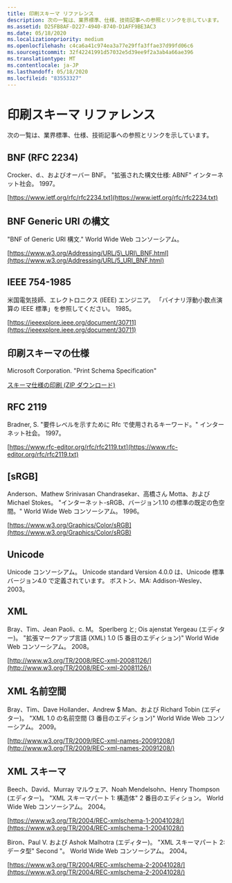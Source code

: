 ```yaml
---
title: 印刷スキーマ リファレンス
description: 次の一覧は、業界標準、仕様、技術記事への参照とリンクを示しています。
ms.assetid: D25FB8AF-D227-4940-8740-D1AFF9BE3AC3
ms.date: 05/18/2020
ms.localizationpriority: medium
ms.openlocfilehash: c4ca6a41c974ea3a77e29ffa3ffae37d99fd06c6
ms.sourcegitcommit: 32f42241991d57032e5d39ee9f2a3ab4a66ae396
ms.translationtype: MT
ms.contentlocale: ja-JP
ms.lasthandoff: 05/18/2020
ms.locfileid: "83553327"
---
```

# <a name="print-schema-references"></a>印刷スキーマ リファレンス

次の一覧は、業界標準、仕様、技術記事への参照とリンクを示しています。

## <a name="bnf-rfc-2234"></a>BNF (RFC 2234)

Crocker、d.、およびオーバー BNF。 "拡張された構文仕様: ABNF" インターネット社会。 1997。

[https://www.ietf.org/rfc/rfc2234.txt](https://www.ietf.org/rfc/rfc2234.txt)

## <a name="bnf-of-generic-uri-syntax"></a>BNF Generic URI の構文

"BNF of Generic URI 構文." World Wide Web コンソーシアム。

[https://www.w3.org/Addressing/URL/5\_URI\_BNF.html](https://www.w3.org/Addressing/URL/5_URI_BNF.html)

## <a name="ieee-754-1985"></a>IEEE 754-1985

米国電気技師、エレクトロニクス (IEEE) エンジニア。 「バイナリ浮動小数点演算の IEEE 標準」を参照してください。 1985。

[https://ieeexplore.ieee.org/document/30711](https://ieeexplore.ieee.org/document/30711)

## <a name="print-schema-specification"></a>印刷スキーマの仕様

Microsoft Corporation. "Print Schema Specification"

[スキーマ仕様の印刷 (ZIP ダウンロード)](https://download.microsoft.com/download/d/e/c/deca6e6b-3e81-48e7-b7ef-6d92a547d03c/print-schema-spec-2-0.zip)

## <a name="rfc-2119"></a>RFC 2119

Bradner, S. "要件レベルを示すために Rfc で使用されるキーワード。" インターネット社会。 1997。

[https://www.rfc-editor.org/rfc/rfc2119.txt](https://www.rfc-editor.org/rfc/rfc2119.txt)

## <a name="srgb"></a>[sRGB]

Anderson、Mathew Srinivasan Chandrasekar、高橋さん Motta、および Michael Stokes。 "インターネット-sRGB、バージョン1.10 の標準の既定の色空間。" World Wide Web コンソーシアム。 1996。

[https://www.w3.org/Graphics/Color/sRGB](https://www.w3.org/Graphics/Color/sRGB)

## <a name="unicode"></a>Unicode

Unicode コンソーシアム。 Unicode standard Version 4.0.0 は、Unicode 標準バージョン4.0 で定義されています。 ボストン、MA: Addison-Wesley、2003。

## <a name="xml"></a>XML

Bray、Tim、Jean Paoli、c. M。 Sperlberg と; Ois ajenstat Yergeau (エディター)。 "拡張マークアップ言語 (XML) 1.0 (5 番目のエディション)" World Wide Web コンソーシアム。 2008。

[http://www.w3.org/TR/2008/REC-xml-20081126/](http://www.w3.org/TR/2008/REC-xml-20081126/)

## <a name="xml-namespaces"></a>XML 名前空間

Bray、Tim、Dave Hollander、Andrew $ Man、および Richard Tobin (エディター)。 "XML 1.0 の名前空間 (3 番目のエディション)" World Wide Web コンソーシアム。 2009。

[http://www.w3.org/TR/2009/REC-xml-names-20091208/](http://www.w3.org/TR/2009/REC-xml-names-20091208/)

## <a name="xml-schema"></a>XML スキーマ

Beech、David、Murray マルウェア、Noah Mendelsohn、Henry Thompson (エディター)。 "XML スキーマパート 1: 構造体" 2 番目のエディション。 World Wide Web コンソーシアム。 2004。

[https://www.w3.org/TR/2004/REC-xmlschema-1-20041028/](https://www.w3.org/TR/2004/REC-xmlschema-1-20041028/)

Biron、Paul V. および Ashok Malhotra (エディター)。 "XML スキーマパート 2: データ型" Second "。 World Wide Web コンソーシアム。 2004。

[https://www.w3.org/TR/2004/REC-xmlschema-2-20041028/](https://www.w3.org/TR/2004/REC-xmlschema-2-20041028/)
